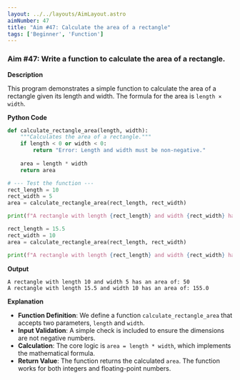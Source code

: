 ```yaml
---
layout: ../../layouts/AimLayout.astro
aimNumber: 47
title: "Aim #47: Calculate the area of a rectangle"
tags: ['Beginner', 'Function']
---
```


### Aim #47: Write a function to calculate the area of a rectangle.

**Description**

This program demonstrates a simple function to calculate the area of a rectangle given its length and width. The formula for the area is `length × width`.

**Python Code**

```python
def calculate_rectangle_area(length, width):
    """Calculates the area of a rectangle."""
    if length < 0 or width < 0:
        return "Error: Length and width must be non-negative."
    
    area = length * width
    return area

# --- Test the function ---
rect_length = 10
rect_width = 5
area = calculate_rectangle_area(rect_length, rect_width)

print(f"A rectangle with length {rect_length} and width {rect_width} has an area of: {area}")

rect_length = 15.5
rect_width = 10
area = calculate_rectangle_area(rect_length, rect_width)

print(f"A rectangle with length {rect_length} and width {rect_width} has an area of: {area}")
```

**Output**

```text
A rectangle with length 10 and width 5 has an area of: 50
A rectangle with length 15.5 and width 10 has an area of: 155.0
```

**Explanation**

- **Function Definition**: We define a function `calculate_rectangle_area` that accepts two parameters, `length` and `width`.
- **Input Validation**: A simple check is included to ensure the dimensions are not negative numbers.
- **Calculation**: The core logic is `area = length * width`, which implements the mathematical formula.
- **Return Value**: The function returns the calculated `area`. The function works for both integers and floating-point numbers.
